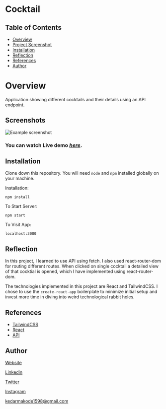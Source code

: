 # Cocktail

## Table of Contents
* [Overview](#overview)
* [Project Screenshot](#screenshots)
* [Installation](#installation)
* [Reflection](#reflection)
* [References](#references)
* [Author](#author)

# Overview
Application showing different cocktails and their details using an API endpoint.

## Screenshots
![Example screenshot](./ss.png) 

### You can watch Live demo [_here_](https://loquacious-croissant-ec4334.netlify.app/).

## Installation

Clone down this repository. You will need `node` and `npm` installed globally on your machine.  

Installation:

`npm install`  

To Start Server:

`npm start`  

To Visit App:

`localhost:3000`  

## Reflection

In this project, I learned to use API using fetch. I also used react-router-dom for routing different routes. When clicked on single cocktail a detailed view of that cocktial is opened, which I have implemented using react-router-dom.

The technologies implemented in this project are React and TailwindCSS. I chose to use the `create-react-app` boilerplate to minimize initial setup and invest more time in diving into weird technological rabbit holes. 


## References
- [TailwindCSS](https://tailwindcss.com/)
- [React](https://reactjs.org/docs/getting-started.html)
- [API](https://www.thecocktaildb.com/)

## Author

[Website](https://kedarmakode.com/)

[Linkedin](https://www.linkedin.com/in/kedar-makode-9833321ab)

[Twitter](https://twitter.com/Kedar__98)

[Instagram]()

kedarmakode1598@gmail.com


